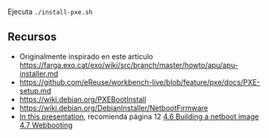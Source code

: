 Ejecuta `./install-pxe.sh`

## Recursos

- Originalmente inspirado en este artículo https://farga.exo.cat/exo/wiki/src/branch/master/howto/apu/apu-installer.md
- https://github.com/eReuse/workbench-live/blob/feature/pxe/docs/PXE-setup.md
- https://wiki.debian.org/PXEBootInstall
- https://wiki.debian.org/DebianInstaller/NetbootFirmware
- [In this presentation](https://people.debian.org/~andi/LiveNetboot.pdf), recomienda página 12 [4.6 Building a netboot image](https://live-team.pages.debian.net/live-manual/html/live-manual/the-basics.en.html#236) [4.7 Webbooting](https://live-team.pages.debian.net/live-manual/html/live-manual/the-basics.en.html#275)
